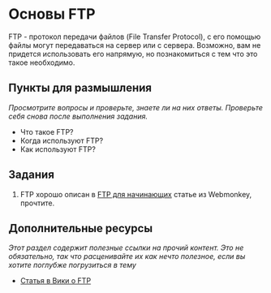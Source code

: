 # Основы FTP
<!-- *Estimated Time: .25 hrs* -->

FTP - протокол передачи файлов (File Transfer Protocol), с его помощью файлы могут передаваться на сервер или с сервера. Возможно, вам не придется использовать его напрямую, но познакомиться с тем что это такое необходимо.

## Пункты для размышления

*Просмотрите вопросы и проверьте, знаете ли на них ответы. Проверьте себя снова после выполнения задания.*

* Что такое FTP?
* Когда используют FTP?
* Как используют FTP?

## Задания

1. FTP хорошо описан в [FTP для начинающих](http://www.webmonkey.com/2010/02/ftp_for_beginners/) статье из Webmonkey, прочтите.

## Дополнительные ресурсы

*Этот раздел содержит полезные ссылки на прочий контент. Это не обязательно, так что расценивайте их как нечто полезное, если вы хотите поглубже погрузиться в тему*


* [Статья в Вики о FTP](http://en.wikipedia.org/wiki/File_Transfer_Protocol)